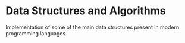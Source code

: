 # Data Structures and Algorithms
Implementation of some of the main data structures present in modern programming languages.